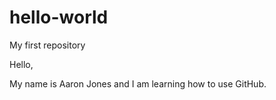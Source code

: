 # hello-world
My first repository

Hello,

My name is Aaron Jones and I am learning how to use GitHub.
